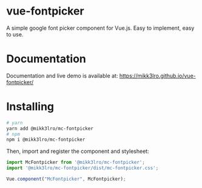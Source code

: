 # vue-fontpicker

A simple google font picker component for Vue.js. Easy to implement, easy to use.

# Documentation
Documentation and live demo is available at:
https://mikk3lro.github.io/vue-fontpicker/

# Installing

```bash
# yarn  
yarn add @mikk3lro/mc-fontpicker
# npm
npm i @mikk3lro/mc-fontpicker
```

Then, import and register the component and stylesheet:

```js
import McFontpicker from '@mikk3lro/mc-fontpicker';
import '@mikk3lro/mc-fontpicker/dist/mc-fontpicker.css';

Vue.component("McFontpicker", McFontpicker);
```
